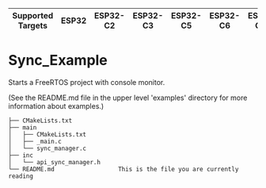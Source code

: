 | Supported Targets | ESP32 | ESP32-C2 | ESP32-C3 | ESP32-C5 | ESP32-C6 | ESP32-C61 | ESP32-H2 | ESP32-P4 | ESP32-S2 | ESP32-S3 | Linux |
| ----------------- | ----- | -------- | -------- | -------- | -------- | --------- | -------- | -------- | -------- | -------- | ----- |

# Sync_Example

Starts a FreeRTOS project with console monitor.

(See the README.md file in the upper level 'examples' directory for more information about examples.)

```
├── CMakeLists.txt
├── main
│   ├── CMakeLists.txt
│   ├── _main.c
│   └── sync_manager.c
├── inc
│   └── api_sync_manager.h
└── README.md                  This is the file you are currently reading
```
